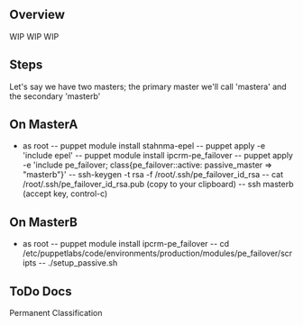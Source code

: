 ## Overview

WIP WIP WIP

## Steps
Let's say we have two masters; the primary master we'll call 'mastera' and the secondary 'masterb'


## On MasterA

- as root
-- puppet module install stahnma-epel
-- puppet apply -e 'include epel'
-- puppet module install ipcrm-pe_failover
-- puppet apply -e 'include pe_failover; class{pe_failover::active: passive_master => "masterb"}'
-- ssh-keygen -t rsa -f /root/.ssh/pe_failover_id_rsa
-- cat /root/.ssh/pe_failover_id_rsa.pub (copy to your clipboard)
-- ssh masterb (accept key, control-c)

## On MasterB
- as root
-- puppet module install ipcrm-pe_failover
-- cd /etc/puppetlabs/code/environments/production/modules/pe_failover/scripts
-- ./setup_passive.sh <paste public key here>



## ToDo Docs

Permanent Classification
